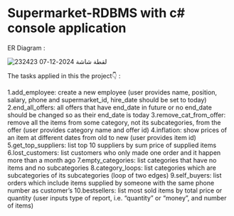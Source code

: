 # Supermarket-RDBMS with c# console application 
ER Diagram  : 


![لقطة شاشة 2024-12-07 232423](https://github.com/user-attachments/assets/7d826f98-f33c-4224-ae80-323d825f8538)

The tasks applied in this the project👇 :

1.add_employee: create a new employee (user provides name, position, salary, phone and supermarket_id, hire_date should be set to today)
2.end_all_offers: all offers that have end_date in future or no end_date should be changed so as their end_date is today
3.remove_cat_from_offer: remove all the items from some category, not its subcategories, from the offer (user provides category name and offer id)
4.inflation: show prices of an item at different dates from old to new (user provides item id)
5.get_top_suppliers: list top 10 suppliers by sum price of supplied items
6.lost_customers: list customers who only made one order and it happen more than a month ago
7.empty_categories: list categories that have no items and no subcategories
8.category_loops: list categories which are subcategories of its subcategories (loop of two edges)
9.self_buyers: list orders which include items supplied by someone with the same phone number as customer’s
10.bestsellers: list most sold items by total price or quantity (user inputs type of report, i.e. “quantity” or “money”, and number of items)
